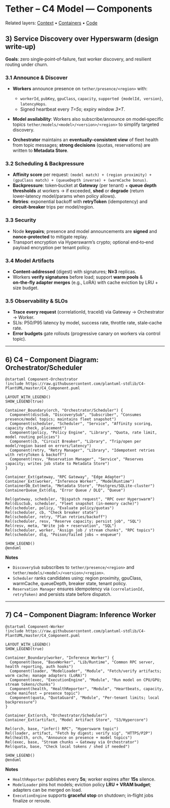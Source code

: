 # Tether – C4 Model — Components

Related layers: [Context](./c4-context.md) • [Containers](./c4-containers.md) • [Code](./c4-code.md)

## 3) Service Discovery over Hyperswarm (design write‑up)

**Goals**: zero single‑point‑of‑failure, fast worker discovery, and resilient routing under churn.

### 3.1 Announce & Discover

* **Workers** announce presence on `tether/presence/<region>` with:

  * `workerId`, `pubKey`, `gpuClass`, `capacity`, `supported {modelId, version}`, `latencyHops`.
  * Signed heartbeat every *T=5s*; expiry window *3×T*.
* **Model availability**: Workers also subscribe/announce on model‑specific topics `tether/models/<model>/<version>/<region>` to simplify targeted discovery.
* **Orchestrator** maintains an **eventually‑consistent view** of fleet health from topic messages; **strong decisions** (quotas, reservations) are written to **Metadata Store**.

### 3.2 Scheduling & Backpressure

* **Affinity score** per request: `(model match) + (region proximity) + (gpuClass match) + (queueDepth inverse) + (warmCache bonus)`.
* **Backpressure**: token‑bucket at **Gateway** (per tenant) + **queue depth thresholds** at workers → if exceeded, **shed** or **degrade** (return lower‑latency model/params when policy allows).
* **Retries**: exponential backoff with **retryToken** (idempotency) and **circuit‑breaker** trips per model/region.

### 3.3 Security

* Node **keypairs**; presence and model announcements are **signed** and **nonce‑protected** to mitigate replay.
* Transport encryption via Hyperswarm’s crypto; optional end‑to‑end payload encryption per tenant policy.

### 3.4 Model Artifacts

* **Content‑addressed** (digest) with signatures; **N≥3** replicas.
* Workers **verify signatures** before load; support **warm pools** & **on‑the‑fly adapter merges** (e.g., LoRA) with cache eviction by LRU + size budget.

### 3.5 Observability & SLOs

* **Trace every request** (correlationId, traceId) via Gateway → Orchestrator → Worker.
* SLIs: P50/P95 latency by model, success rate, throttle rate, stale‑cache rate.
* **Error budgets** gate rollouts (progressive canary on workers via control topic).

---

## 6) C4 – Component Diagram: Orchestrator/Scheduler

```plantuml
@startuml Component-Orchestrator
!include https://raw.githubusercontent.com/plantuml-stdlib/C4-PlantUML/master/C4_Component.puml

LAYOUT_WITH_LEGEND()
SHOW_LEGEND(true)

Container_Boundary(orch, "Orchestrator/Scheduler") {
  Component(discSub, "DiscoverySub", "Subscriber", "Consumes presence/model topics; maintains fleet snapshot")
  Component(scheduler, "Scheduler", "Service", "Affinity scoring, capacity check, placement")
  Component(policy, "Policy Engine", "Library", "Quota, rate limit, model routing policies")
  Component(cb, "Circuit Breaker", "Library", "Trip/open per model/region based on errors/latency")
  Component(retry, "Retry Manager", "Library", "Idempotent retries with retryToken & backoff")
  Component(resv, "Reservation Manager", "Service", "Reserves capacity; writes job state to Metadata Store")
}

Container_Ext(gateway, "RPC Gateway", "Edge Adapter")
Container_Ext(worker, "Inference Worker", "ModelRuntime")
ContainerDb_Ext(meta, "Metadata Store", "Postgres/SQLite-cluster")
ContainerQueue_Ext(dlq, "Error Queue / DLQ", "Queue")

Rel(gateway, scheduler, "Dispatch request", "RPC over Hyperswarm")
Rel(discSub, scheduler, "Fleet snapshot (in‑memory cache)")
Rel(scheduler, policy, "Evaluate policy/quotas")
Rel(scheduler, cb, "Check breaker state")
Rel(scheduler, retry, "Plan retries/backoff")
Rel(scheduler, resv, "Reserve capacity; persist job", "SQL")
Rel(resv, meta, "Write job + reservation", "SQL")
Rel(scheduler, worker, "Assign job / stream chunks", "RPC topics")
Rel(scheduler, dlq, "Poison/failed jobs → enqueue")

SHOW_LEGEND()
@enduml
```

**Notes**

* `DiscoverySub` subscribes to `tether/presence/<region>` and `tether/models/<model>/<version>/<region>`.
* `Scheduler` ranks candidates using: region proximity, gpuClass, warmCache, queueDepth, breaker state, tenant policy.
* `Reservation Manager` ensures idempotency via `(correlationId, retryToken)` and persists state before dispatch.

---

## 7) C4 – Component Diagram: Inference Worker

```plantuml
@startuml Component-Worker
!include https://raw.githubusercontent.com/plantuml-stdlib/C4-PlantUML/master/C4_Component.puml

LAYOUT_WITH_LEGEND()
SHOW_LEGEND(true)

Container_Boundary(worker, "Inference Worker") {
  Component(base, "BaseWorker", "Lib/Runtime", "Common RPC server, health reporting, auth hooks")
  Component(loader, "ModelLoader", "Module", "Fetch/verify artifacts; warm cache; manage adapters (LoRA)")
  Component(exec, "ExecutionEngine", "Module", "Run model on CPU/GPU; stream tokens/chunks")
  Component(health, "HealthReporter", "Module", "Heartbeats, capacity, cache manifest → presence topic")
  Component(quota, "QuotaGuard", "Module", "Per‑tenant limits; local backpressure")
}

Container_Ext(orch, "Orchestrator/Scheduler")
Container_Ext(artifact, "Model Artifact Store", "S3/Hypercore")

Rel(orch, base, "infer() RPC", "Hyperswarm topic")
Rel(loader, artifact, "Fetch by digest; verify sig", "HTTPS/P2P")
Rel(health, orch, "Announce on presence + model topics")
Rel(exec, base, "Stream chunks → Gateway via Orchestrator")
Rel(quota, base, "Check local tokens / shed if needed")

SHOW_LEGEND()
@enduml
```

**Notes**

* `HealthReporter` publishes every **5s**; worker expires after **15s** silence.
* `ModelLoader` pins hot models; eviction policy **LRU + VRAM budget**; adapters can be merged on load.
* `ExecutionEngine` supports **graceful stop** on shutdown; in‑flight jobs finalize or reroute.